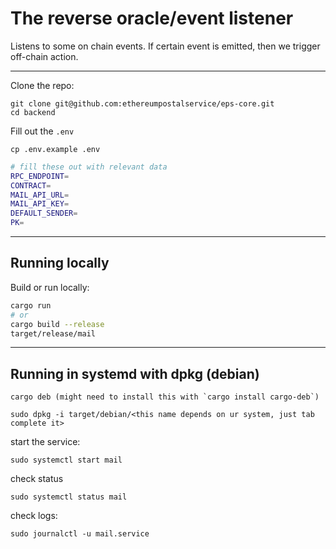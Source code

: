# The reverse oracle/event listener

Listens to some on chain events. If certain event is emitted, then we trigger
off-chain action.

---

Clone the repo:

```
git clone git@github.com:ethereumpostalservice/eps-core.git
cd backend
```

Fill out the `.env`

```
cp .env.example .env
```

```bash
# fill these out with relevant data
RPC_ENDPOINT=
CONTRACT=
MAIL_API_URL=
MAIL_API_KEY=
DEFAULT_SENDER=
PK=
```

---

## Running locally

Build or run locally:

```bash
cargo run
# or
cargo build --release
target/release/mail
```

---

## Running in systemd with dpkg (debian)

```
cargo deb (might need to install this with `cargo install cargo-deb`)
```

```
sudo dpkg -i target/debian/<this name depends on ur system, just tab complete it>
```

start the service:

```
sudo systemctl start mail
```

check status

```
sudo systemctl status mail
```

check logs:

```
sudo journalctl -u mail.service
```
